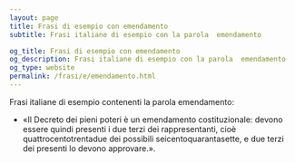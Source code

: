 ```yaml
---
layout: page
title: Frasi di esempio con emendamento 
subtitle: Frasi italiane di esempio con la parola  emendamento

og_title: Frasi di esempio con emendamento 
og_description: Frasi italiane di esempio con la parola  emendamento
og_type: website
permalink: /frasi/e/emendamento.html
---
```


Frasi italiane di esempio contenenti la parola emendamento:


- «Il Decreto dei pieni poteri è un emendamento costituzionale: devono essere quindi presenti i due terzi dei rappresentanti, cioè quattrocentotrentadue dei possibili seicentoquarantasette, e due terzi dei presenti lo devono approvare.».

